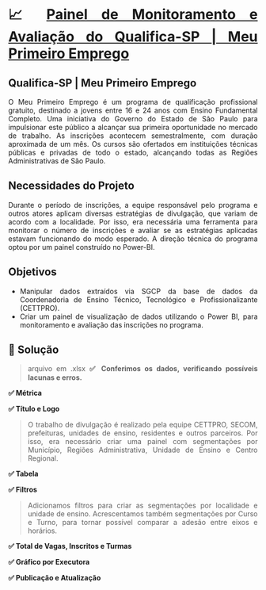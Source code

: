 <div align="justify">
  
# :chart_with_upwards_trend: [Painel de Monitoramento e Avaliação do Qualifica-SP | Meu Primeiro Emprego](https://app.powerbi.com/view?r=eyJrIjoiYmM5OWM2OWYtNzRkMi00MGU1LWE3YjgtMDIwYzRjNjM4Nzk4IiwidCI6IjNhNzhiMGNkLTdjOGUtNDkyOS04M2Q1LTE5MGE2Y2MwMTM2NSJ9)
  
## Qualifica-SP | Meu Primeiro Emprego
O Meu Primeiro Emprego é um programa de qualificação profissional gratuito, destinado a jovens entre 16 e 24 anos com Ensino Fundamental Completo. Uma iniciativa do Governo do Estado de São Paulo para impulsionar este público a alcançar sua primeira oportunidade no mercado de trabalho. As inscrições acontecem semestralmente, com duração aproximada de um mês. Os cursos são ofertados em instituições técnicas públicas e privadas de todo o estado, alcançando todas as Regiões Administrativas de São Paulo.

## Necessidades do Projeto
Durante o período de inscrições, a equipe responsável pelo programa e outros atores aplicam diversas estratégias de divulgação, que variam de acordo com a localidade. Por isso, era necessária uma ferramenta para monitorar o número de inscrições e avaliar se as estratégias aplicadas estavam funcionando do modo esperado. A direção técnica do programa optou por um painel construído no Power-BI.

## Objetivos
* Manipular dados extraídos via SGCP da base de dados da Coordenadoria de Ensino Técnico, Tecnológico e Profissionalizante (CETTPRO).
* Criar um painel de visualização de dados utilizando o Power BI, para monitoramento e avaliação das inscrições no programa.

## 📝 Solução
> arquivo em .xlsx
**:white_check_mark: Conferimos os dados, verificando possíveis lacunas e erros.**

**:white_check_mark: Métrica**

**:white_check_mark: Título e Logo**
> O trabalho de divulgação é realizado pela equipe CETTPRO, SECOM, prefeituras, unidades de ensino, residentes e outros parceiros. Por isso, era necessário criar uma painel com segmentações por Município, Regiões Administrativa, Unidade de Ensino e Centro Regional.

**:white_check_mark: Tabela**

**:white_check_mark: Filtros**
>Adicionamos filtros para criar as segmentações por localidade e unidade de ensino.
> Acrescentamos também segmentações por Curso e Turno, para tornar possível comparar a adesão entre eixos e horários.

**:white_check_mark: Total de Vagas, Inscritos e Turmas**

**:white_check_mark: Gráfico por Executora**

**:white_check_mark: Publicação e Atualização**


<div>
